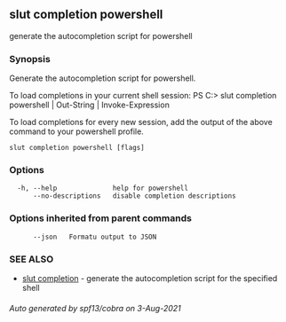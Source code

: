 ## slut completion powershell

generate the autocompletion script for powershell

### Synopsis


Generate the autocompletion script for powershell.

To load completions in your current shell session:
PS C:\> slut completion powershell | Out-String | Invoke-Expression

To load completions for every new session, add the output of the above command
to your powershell profile.


```
slut completion powershell [flags]
```

### Options

```
  -h, --help              help for powershell
      --no-descriptions   disable completion descriptions
```

### Options inherited from parent commands

```
      --json   Formatu output to JSON
```

### SEE ALSO

* [slut completion](slut_completion.md)	 - generate the autocompletion script for the specified shell

###### Auto generated by spf13/cobra on 3-Aug-2021
